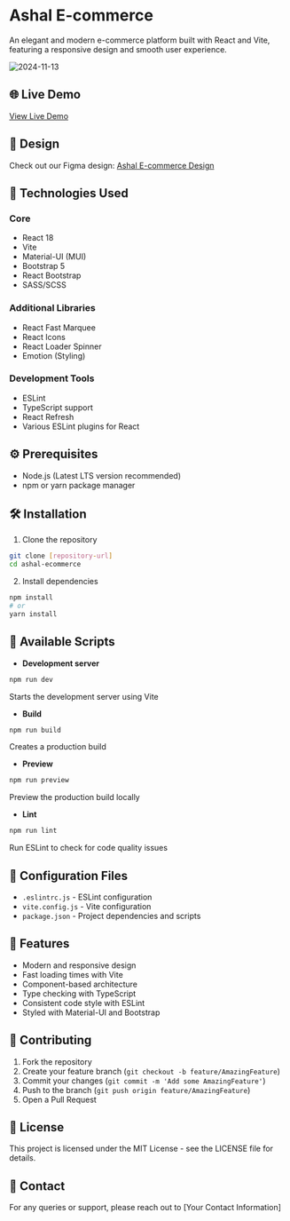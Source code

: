 # Ashal E-commerce

An elegant and modern e-commerce platform built with React and Vite, featuring a responsive design and smooth user experience.

![2024-11-13](https://github.com/user-attachments/assets/de95689f-6ebc-4e94-8422-db39b73757e4)


## 🌐 Live Demo

[View Live Demo](https://domz-ashal.netlify.app/)

## 🎨 Design

Check out our Figma design: [Ashal E-commerce Design](https://www.figma.com/design/t0Mlleaba0QK2WslroY559/Untitled?node-id=0-1&t=qyWaQt3KeLAxnNxe-1)

## 🚀 Technologies Used

### Core

-   React 18
-   Vite
-   Material-UI (MUI)
-   Bootstrap 5
-   React Bootstrap
-   SASS/SCSS

### Additional Libraries

-   React Fast Marquee
-   React Icons
-   React Loader Spinner
-   Emotion (Styling)

### Development Tools

-   ESLint
-   TypeScript support
-   React Refresh
-   Various ESLint plugins for React

## ⚙️ Prerequisites

-   Node.js (Latest LTS version recommended)
-   npm or yarn package manager

## 🛠️ Installation

1. Clone the repository

```bash
git clone [repository-url]
cd ashal-ecommerce
```

2. Install dependencies

```bash
npm install
# or
yarn install
```

## 📜 Available Scripts

-   **Development server**

```bash
npm run dev
```

Starts the development server using Vite

-   **Build**

```bash
npm run build
```

Creates a production build

-   **Preview**

```bash
npm run preview
```

Preview the production build locally

-   **Lint**

```bash
npm run lint
```

Run ESLint to check for code quality issues

## 🔧 Configuration Files

-   `.eslintrc.js` - ESLint configuration
-   `vite.config.js` - Vite configuration
-   `package.json` - Project dependencies and scripts

## 🎯 Features

-   Modern and responsive design
-   Fast loading times with Vite
-   Component-based architecture
-   Type checking with TypeScript
-   Consistent code style with ESLint
-   Styled with Material-UI and Bootstrap

## 🤝 Contributing

1. Fork the repository
2. Create your feature branch (`git checkout -b feature/AmazingFeature`)
3. Commit your changes (`git commit -m 'Add some AmazingFeature'`)
4. Push to the branch (`git push origin feature/AmazingFeature`)
5. Open a Pull Request

## 📄 License

This project is licensed under the MIT License - see the LICENSE file for details.

## 📧 Contact

For any queries or support, please reach out to [Your Contact Information]
